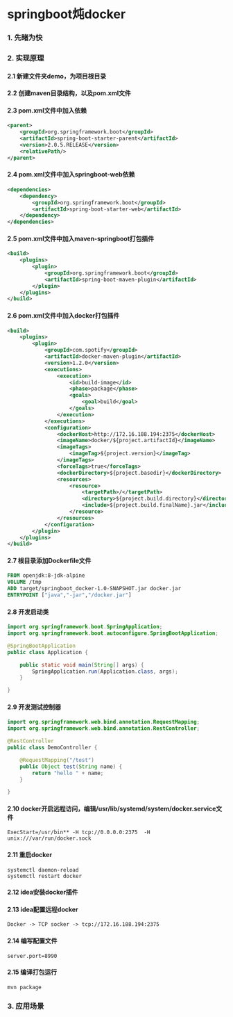 # springboot炖docker
### 1. 先睹为快
### 2. 实现原理
#### 2.1 新建文件夹demo，为项目根目录
#### 2.2 创建maven目录结构，以及pom.xml文件
#### 2.3 pom.xml文件中加入依赖
```xml
<parent>
    <groupId>org.springframework.boot</groupId>
    <artifactId>spring-boot-starter-parent</artifactId>
    <version>2.0.5.RELEASE</version>
    <relativePath/>
</parent>
```
#### 2.4 pom.xml文件中加入springboot-web依赖
```xml
<dependencies>
    <dependency>
        <groupId>org.springframework.boot</groupId>
        <artifactId>spring-boot-starter-web</artifactId>
    </dependency>
</dependencies>
```
#### 2.5 pom.xml文件中加入maven-springboot打包插件
```xml
<build>
    <plugins>
        <plugin>
            <groupId>org.springframework.boot</groupId>
            <artifactId>spring-boot-maven-plugin</artifactId>
        </plugin>
    </plugins>
</build>
```
#### 2.6 pom.xml文件中加入docker打包插件
```xml
<build>
    <plugins>
        <plugin>
            <groupId>com.spotify</groupId>
            <artifactId>docker-maven-plugin</artifactId>
            <version>1.2.0</version>
            <executions>
                <execution>
                    <id>build-image</id>
                    <phase>package</phase>
                    <goals>
                        <goal>build</goal>
                    </goals>
                </execution>
            </executions>
            <configuration>
                <dockerHost>http://172.16.188.194:2375</dockerHost>
                <imageName>docker/${project.artifactId}</imageName>
                <imageTags>
                    <imageTag>${project.version}</imageTag>
                </imageTags>
                <forceTags>true</forceTags>
                <dockerDirectory>${project.basedir}</dockerDirectory>
                <resources>
                    <resource>
                        <targetPath>/</targetPath>
                        <directory>${project.build.directory}</directory>
                        <include>${project.build.finalName}.jar</include>
                    </resource>
                </resources>
            </configuration>
        </plugin>
    </plugins>
</build>
```
#### 2.7 根目录添加Dockerfile文件
```dockerfile
FROM openjdk:8-jdk-alpine
VOLUME /tmp
ADD target/springboot_docker-1.0-SNAPSHOT.jar docker.jar
ENTRYPOINT ["java","-jar","/docker.jar"]
```
#### 2.8 开发启动类
```java
import org.springframework.boot.SpringApplication;
import org.springframework.boot.autoconfigure.SpringBootApplication;

@SpringBootApplication
public class Application {

    public static void main(String[] args) {
        SpringApplication.run(Application.class, args);
    }

}
```
#### 2.9 开发测试控制器
```java
import org.springframework.web.bind.annotation.RequestMapping;
import org.springframework.web.bind.annotation.RestController;

@RestController
public class DemoController {

    @RequestMapping("/test")
    public Object test(String name) {
        return "hello " + name;
    }

}
```
#### 2.10 docker开启远程访问，编辑/usr/lib/systemd/system/docker.service文件
```
ExecStart=/usr/bin** -H tcp://0.0.0.0:2375  -H unix:///var/run/docker.sock
```
#### 2.11 重启docker
```shell script
systemctl daemon-reload
systemctl restart docker
```
#### 2.12 idea安装docker插件
#### 2.13 idea配置远程docker
```
Docker -> TCP socker -> tcp://172.16.188.194:2375
```
#### 2.14 编写配置文件
```properties
server.port=8990
```
#### 2.15 编译打包运行
```shell script
mvn package
```
### 3. 应用场景